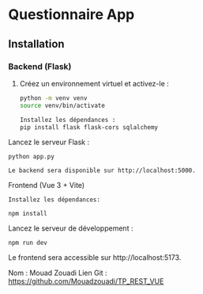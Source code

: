 # Questionnaire App

## Installation

### Backend (Flask)
1. Créez un environnement virtuel et activez-le :
   ```bash
   python -m venv venv
   source venv/bin/activate
   
   Installez les dépendances :
   pip install flask flask-cors sqlalchemy

Lancez le serveur Flask :

    python app.py

    Le backend sera disponible sur http://localhost:5000.

Frontend (Vue 3 + Vite)

    Installez les dépendances:

    npm install

Lancez le serveur de développement :

    npm run dev

Le frontend sera accessible sur http://localhost:5173.

Nom : Mouad Zouadi
Lien Git : https://github.com/Mouadzouadi/TP_REST_VUE

